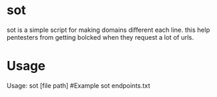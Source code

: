 # sot
sot is a simple script for making domains different each line. this help pentesters from getting bolcked when they request a lot of urls.
# Usage
Usage: sot [file path]
#Example
sot endpoints.txt
